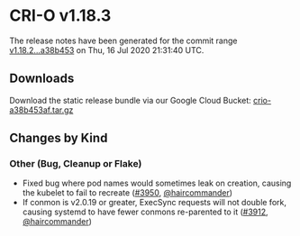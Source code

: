 # CRI-O v1.18.3

The release notes have been generated for the commit range
[v1.18.2...a38b453](https://github.com/cri-o/cri-o/compare/v1.18.2...a38b453af091f564740a6a1fdd1f509dfafe9887) on Thu, 16 Jul 2020 21:31:40 UTC.

## Downloads

Download the static release bundle via our Google Cloud Bucket:
[crio-a38b453af.tar.gz][0]

[0]: https://storage.googleapis.com/k8s-conform-cri-o/artifacts/crio-a38b453af.tar.gz

## Changes by Kind

### Other (Bug, Cleanup or Flake)

- Fixed bug where pod names would sometimes leak on creation, causing the kubelet to fail to recreate ([#3950](https://github.com/cri-o/cri-o/pull/3950), [@haircommander](https://github.com/haircommander))
- If conmon is v2.0.19 or greater, ExecSync requests will not double fork, causing systemd to have fewer conmons re-parented to it ([#3912](https://github.com/cri-o/cri-o/pull/3912), [@haircommander](https://github.com/haircommander))